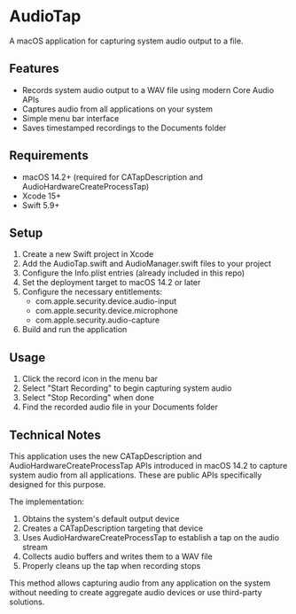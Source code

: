 # AudioTap

A macOS application for capturing system audio output to a file.

## Features

- Records system audio output to a WAV file using modern Core Audio APIs
- Captures audio from all applications on your system
- Simple menu bar interface
- Saves timestamped recordings to the Documents folder

## Requirements

- macOS 14.2+ (required for CATapDescription and AudioHardwareCreateProcessTap)
- Xcode 15+
- Swift 5.9+

## Setup

1. Create a new Swift project in Xcode
2. Add the AudioTap.swift and AudioManager.swift files to your project
3. Configure the Info.plist entries (already included in this repo)
4. Set the deployment target to macOS 14.2 or later
5. Configure the necessary entitlements:
   - com.apple.security.device.audio-input
   - com.apple.security.device.microphone
   - com.apple.security.audio-capture
6. Build and run the application

## Usage

1. Click the record icon in the menu bar
2. Select "Start Recording" to begin capturing system audio
3. Select "Stop Recording" when done
4. Find the recorded audio file in your Documents folder

## Technical Notes

This application uses the new CATapDescription and AudioHardwareCreateProcessTap APIs introduced in macOS 14.2 to capture system audio from all applications. These are public APIs specifically designed for this purpose.

The implementation:
1. Obtains the system's default output device
2. Creates a CATapDescription targeting that device
3. Uses AudioHardwareCreateProcessTap to establish a tap on the audio stream
4. Collects audio buffers and writes them to a WAV file
5. Properly cleans up the tap when recording stops

This method allows capturing audio from any application on the system without needing to create aggregate audio devices or use third-party solutions.
